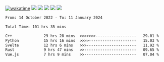 [![wakatime](https://wakatime.com/badge/user/368879df-dc38-4b1a-86c4-8a2054a0e074.svg)](https://wakatime.com/@368879df-dc38-4b1a-86c4-8a2054a0e074)
<img src="https://img.shields.io/badge/Windows-0078D6?style=flat&logo=Windows&logoColor=white">
<img src="https://img.shields.io/badge/IntelliJ_IDEA-000000.svg?style=flat&logo=IntelliJ-IDEA&logoColor=white">
<img src="https://img.shields.io/badge/CLion-000000.svg?style=flat&logo=CLion&logoColor=white">
<img src="https://img.shields.io/badge/Visual_Studio_Code-007ACC?style=flat&logo=Visual-Studio-Code&logoColor=white">
<img src="https://img.shields.io/badge/Discord-5865F2?label=kano42&style=flat&logo=discord&logoColor=white">
<br>


<!--START_SECTION:waka-->

```txt
From: 14 October 2022 - To: 11 January 2024

Total Time: 101 hrs 35 mins

C++              29 hrs 28 mins  >>>>>>>------------------   29.01 %
Python           15 hrs 16 mins  >>>>---------------------   15.03 %
Svelte           12 hrs 6 mins   >>>----------------------   11.92 %
Rust             9 hrs 47 mins   >>-----------------------   09.65 %
Vue.js           7 hrs 9 mins    >>-----------------------   07.04 %
```

<!--END_SECTION:waka-->

